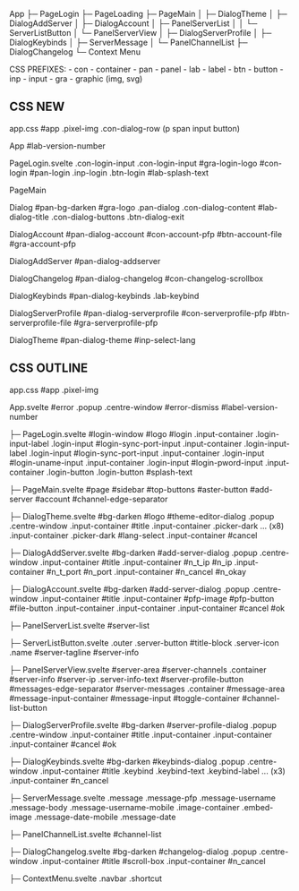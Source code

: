 App
 ├─ PageLogin
 ├─ PageLoading
 ├─ PageMain
 │   ├─ DialogTheme
 │   ├─ DialogAddServer
 │   ├─ DialogAccount
 │   ├─ PanelServerList
 │   │   └─ ServerListButton
 │   └─ PanelServerView
 │       ├─ DialogServerProfile
 │       ├─ DialogKeybinds
 │       ├─ ServerMessage
 │       └─ PanelChannelList
 ├─ DialogChangelog
 └─ Context Menu


CSS PREFIXES:
    - con - container
    - pan - panel
    - lab - label
    - btn - button
    - inp - input
    - gra - graphic (img, svg)


CSS NEW
----------

app.css
    #app
    .pixel-img
    .con-dialog-row (p span input button)

App
    #lab-version-number

PageLogin.svelte
    .con-login-input
    .con-login-input
    #gra-login-logo
    #con-login
    #pan-login
    .inp-login
    .btn-login
    #lab-splash-text

PageMain

Dialog
    #pan-bg-darken
    #gra-logo
    .pan-dialog
    .con-dialog-content
    #lab-dialog-title
    .con-dialog-buttons
    .btn-dialog-exit

DialogAccount
    #pan-dialog-account
    #con-account-pfp
    #btn-account-file
    #gra-account-pfp

DialogAddServer
    #pan-dialog-addserver

DialogChangelog
    #pan-dialog-changelog
    #con-changelog-scrollbox

DialogKeybinds
    #pan-dialog-keybinds
    .lab-keybind

DialogServerProfile
    #pan-dialog-serverprofile
    #con-serverprofile-pfp
    #btn-serverprofile-file
    #gra-serverprofile-pfp

DialogTheme
    #pan-dialog-theme
    #inp-select-lang

CSS OUTLINE
-----------

app.css
    #app
    .pixel-img

App.svelte
    #error .popup .centre-window
        #error-dismiss
    #label-version-number
 
 ├─ PageLogin.svelte
        #login-window
            #logo
            #login
                .input-container
                    .login-input-label
                    .login-input #login-sync-port-input
                .input-container
                    .login-input-label
                    .login-input #login-sync-port-input
                .input-container
                    .login-input #login-uname-input
                .input-container
                    .login-input #login-pword-input
                .input-container
                    .login-button
                    .login-button
            #splash-text

├─  PageMain.svelte
        #page
            #sidebar
                #top-buttons
                    #aster-button
                    #add-server
                    #account
            #channel-edge-separator

├─  DialogTheme.svelte
        #bg-darken
            #logo
            #theme-editor-dialog .popup .centre-window
                .input-container
                    #title
                .input-container
                    .picker-dark
                ... (x8)
                .input-container
                    .picker-dark
                        #lang-select
                .input-container
                    #cancel
             
├─  DialogAddServer.svelte
        #bg-darken
            #add-server-dialog .popup .centre-window
                .input-container
                    #title
                .input-container
                    #n_t_ip
                    #n_ip
                .input-container
                    #n_t_port
                    #n_port
                .input-container
                    #n_cancel
                    #n_okay

├─  DialogAccount.svelte
        #bg-darken
            #add-server-dialog .popup .centre-window
                .input-container
                    #title
                .input-container
                    #pfp-image
                    #pfp-button
                    #file-button
                .input-container
                .input-container
                .input-container
                    #cancel
                    #ok

├─  PanelServerList.svelte
        #server-list

├─  ServerListButton.svelte
        .outer
            .server-button
                #title-block
                    .server-icon
                    .name
                #server-tagline
                #server-info

├─  PanelServerView.svelte
        #server-area
            #server-channels .container
                #server-info
                    #server-ip
                    .server-info-text
                #server-profile-button
            #messages-edge-separator
            #server-messages .container
                #message-area
                #message-input-container
                    #message-input
                #toggle-container
                    #channel-list-button
            
├─  DialogServerProfile.svelte
        #bg-darken
            #server-profile-dialog .popup .centre-window
                .input-container
                    #title
                .input-container
                .input-container
                .input-container
                    #cancel
                    #ok

├─  DialogKeybinds.svelte
        #bg-darken
            #keybinds-dialog .popup .centre-window
                .input-container
                    #title
                .keybind
                    .keybind-text
                    .keybind-label
                ... (x3)
                .input-container
                    #n_cancel

├─  ServerMessage.svelte
        .message
            .message-pfp
            .message-username
            .message-body
                .message-username-mobile
                .image-container
                    .embed-image
                .message-date-mobile
            .message-date

├─  PanelChannelList.svelte
        #channel-list

├─  DialogChangelog.svelte
        #bg-darken
            #changelog-dialog .popup .centre-window
                .input-container
                    #title
                #scroll-box
                .input-container
                    #n_cancel

├─  ContextMenu.svelte
        .navbar
            .shortcut